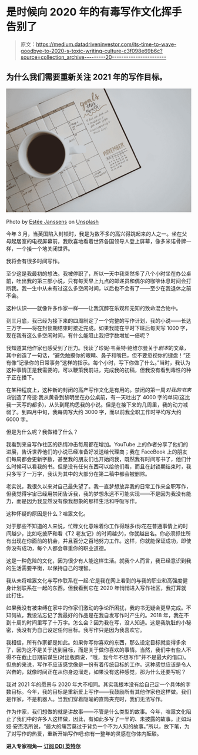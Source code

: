 # 是时候向 2020 年的有毒写作文化挥手告别了

> 原文：<https://medium.datadriveninvestor.com/its-time-to-wave-goodbye-to-2020-s-toxic-writing-culture-c3f098e69b6c?source=collection_archive---------20----------------------->

## 为什么我们需要重新关注 2021 年的写作目标。

![](img/7cd74014aa89d0bafdc52284dc47a333.png)

Photo by [Estée Janssens](https://unsplash.com/@esteejanssens?utm_source=medium&utm_medium=referral) on [Unsplash](https://unsplash.com?utm_source=medium&utm_medium=referral)

今年 3 月，当英国陷入封锁时，我是为数不多的高兴得跳起来的人之一。坐在父母起居室的电视屏幕前，我欣喜地看着世界各国领导人登上屏幕，像多米诺骨牌一样，一个接一个地关闭世界。

我将会有很多时间写作。

至少这是我最初的想法。我被停职了，所以一天中我突然多了八个小时坐在办公桌前，吐出我的第三部小说，只有每天早上九点的邮递员和偶尔的咖啡休息时间会打断我。我一生中从未有过这么多空闲时间，以后也不会有了——至少在我退休之前不会。

这种认识——就像许多作家一样——让我沉醉在乐观和无知的致命混合物中。

到三月底，我已经为接下来的四周制定了一个完整的写作计划，我的小说——长达三万字——将在封锁期结束时接近完成。如果我能在平时下班后每天写 1000 字，现在我有这么多空闲时间，有什么能阻止我把字数增加一倍呢？

我知道其他作家也感受到了压力。我读了珍妮·韦莱特·鲍维尔曼关于*剧本*的文章，其中创造了一句话，“避免触摸你的眼睛、鼻子和嘴巴，但不要忽视你的键盘！”还有像“记录你的日常事务”这样的指示。每个小时，写下你做了什么。”当时，我认为这种事情正是我需要的，可以鞭策我前进，完成我的初稿，但我没有看到毒性的种子正在播下。

在某种程度上，这种新的封闭的高产写作文化是有用的。禁闭的第一周*对我的书来说*创造了奇迹:我从黄昏到黎明坐在办公桌前，有一天吐出了 4000 字的单词(这比我一天写的都多)，从头到尾构思我的小说。但是在接下来的几周里，我的动力减弱了。到四月中旬，我每周写大约 3000 字，而以前我全职工作时平均写大约 6000 字。

但是为什么呢？我做错了什么？

我看到来自写作社区的热情冲击每周都在增加。YouTube 上的作者分享了他们的进展，告诉世界他们的小说已经准备好发送给代理商；我在 FaceBook 上的朋友们每周都会更新字数，甚至我的朋友们也开始问我，既然我有时间写书了，他们什么时候可以看我的书。但是没有任何东西可以给他们看，而且在封锁期结束时，我只多写了一万字，我认为其中的大部分在第二稿中都会被删除。

老实说，我很久以来对自己最失望了。我一直梦想放弃我的日常工作来全职写作，但我觉得宇宙已经用禁闭告诉我，我的梦想永远不可能实现——不是因为我没有能力，而是因为我显然没有像我想象的那样生活和呼吸写作。

这种怀疑的原因是什么？喧嚣文化。

对于那些不知道的人来说，忙碌文化意味着你工作得越多(你花在普通事情上的时间越少，比如吃披萨和看《T2 老友记》的时间越少)，你就越出名。你必须抓住所有出现在你面前的机会，并且百分之百地努力工作。这样，你就能保证成功，即使你没有成功，每个人都会尊重你的职业道德。

这是一种危险的文化，因为很少有人能这样生活。就我个人而言，我已经意识到我的生活需要平衡，以保持自己的理智。

我从未将喧嚣文化与写作联系在一起:它是我在网上看到的与我的职业和高强度健身计划联系在一起的东西。但我看到它在 2020 年悄悄进入写作社区，我打算就此打住。

如果我没有被束缚在家中的作家们激动的争论所困扰，我的书无疑会更早完成。不知何故，我设法忘记了我最好的作品是在我自发写作时产生的。2018 年，我在不到十周的时间里写了十万字。怎么会？因为我在写，没人知道。这是我肮脏的小秘密，我没有为自己设定任何目标。我写作只是因为我喜欢它。

我相信，所有作家都是如此。如果你写你喜欢的东西，那么设定目标就变得多余了，因为这不是关于达到目标，而是关于做你喜欢的事情。当然，我们中有些人不得不在截止日期前谋生(对出版商说，“哦，我今年不想写作”并不是最大的借口)。但总的来说，写作不应该感觉像是一份有着传统目标的工作。这种感觉应该是令人兴奋的，就像时间正在从你身边溜走，如果没有这种感觉，那为什么还要写呢？

我对 2021 年的愿景与 2020 年大不相同。其实我根本没有给自己定一个具体的字数目标。今年，我的目标是重新爱上写作——我鼓励所有其他作家也这样做。我们是作家，不是机器人。当我们穿着隐喻的直筒夹克时，我们无法写作。

作为作家，我们想做的就是讲故事——不管是什么类型的故事。今年，喧嚣文化阻止了我们中的许多人这样做，因此，有如此多写了一半的、未披露的故事。正如玛娅·安杰洛所说，“最大的痛苦莫过于背负一个不为人知的故事。”所以，放下笔，为了对写作的热爱，重新开始写作吧:你有一整年的灵感在你体内酝酿。

**进入专家视角—** [**订阅 DDI 英特尔**](https://datadriveninvestor.com/ddi-intel)